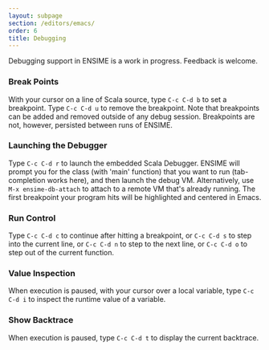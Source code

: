 ```yaml
---
layout: subpage
section: /editors/emacs/
order: 6
title: Debugging
---
```


Debugging support in ENSIME is a work in progress. Feedback is welcome.

### Break Points
With your cursor on a line of Scala source, type `C-c C-d b` to set a breakpoint. Type `C-c C-d u` to remove the breakpoint. Note that breakpoints can be added and removed outside of any debug session. Breakpoints are not, however, persisted between runs of ENSIME.

### Launching the Debugger
Type `C-c C-d r` to launch the embedded Scala Debugger. ENSIME will prompt you for the class (with 'main' function) that you want to run (tab-completion works here), and then launch the debug VM. Alternatively, use `M-x ensime-db-attach` to attach to a remote VM that's already running. The first breakpoint your program hits will be highlighted and centered in Emacs.

### Run Control
Type `C-c C-d c` to continue after hitting a breakpoint, or `C-c C-d s` to step into the current line, or `C-c C-d n` to step to the next line, or `C-c C-d o` to step out of the current function.

### Value Inspection
When execution is paused, with your cursor over a local variable, type `C-c C-d i` to inspect the runtime value of a variable.

### Show Backtrace
When execution is paused, type `C-c C-d t` to display the current backtrace.
